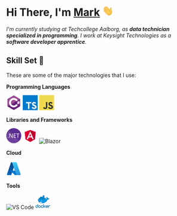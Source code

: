 ## <h1>Hi There, I'm <a  href="https://www.markholmjustesen.dk/" target="_blank">Mark</a> <img  src="https://raw.githubusercontent.com/ABSphreak/ABSphreak/master/gifs/Hi.gif" width="30px"></h1>
 
*I'm currently studying at Techcollege Aalborg, as **data technician specialized in programming**. I work at Keysight Technologies as a **software developer apprentice**.*

<!--
- 🔭 I’m currently working on **X** project
- 🌱 I’m currently learning **Angular** & **Docker**
- ⚡ Fun fact: ... -->

## Skill Set :muscle:

These are some of the major technologies that I use:

**Programming Languages**

<img title="C#" alt="C#" width="40px" src="https://raw.githubusercontent.com/devicons/devicon/master/icons/csharp/csharp-original.svg" /> <img alt="TS" title="TypeScript" width="40px" src="https://raw.githubusercontent.com/github/explore/master/topics/typescript/typescript.png"> <img title="JavaScript" alt="JS" width="40px" src="https://raw.githubusercontent.com/github/explore/master/topics/javascript/javascript.png">


**Libraries and Frameworks**

<img title=".NET" alt=".NET" width="40px" src="https://raw.githubusercontent.com/github/explore/master/topics/dotnet/dotnet.png"/> <img title="Angular" alt="Angular" width="40px" src="https://raw.githubusercontent.com/github/explore/master/topics/angular/angular.png"/> <img title="Blazor" alt="Blazor" width="40px" src="https://upload.wikimedia.org/wikipedia/commons/d/d0/Blazor.png"/>

**Cloud**

<img title="Azure" alt="Azure" width="40px" src="https://raw.githubusercontent.com/github/explore/master/topics/azure/azure.png">

**Tools**

<img title="VS Code" alt="VS Code" width="40px" src="https://img.icons8.com/fluent/48/000000/visual-studio-code-2019.png"> <img title="VS Code" alt="VS Code" width="40px" src="https://raw.githubusercontent.com/github/explore/master/topics/docker/docker.png"> 

